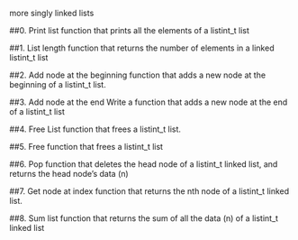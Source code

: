 more singly linked lists

##0. Print list
function that prints all the elements of a listint_t list

##1. List length
function that returns the number of elements in a linked listint_t list

##2. Add node at the beginning
function that adds a new node at the beginning of a listint_t list.

##3. Add node at the end
Write a function that adds a new node at the end of a listint_t list

##4. Free List
function that frees a listint_t list.

##5. Free
function that frees a listint_t list

##6. Pop
function that deletes the head node of a listint_t linked list, and returns the head node’s data (n)

##7. Get node at index
function that returns the nth node of a listint_t linked list.

##8. Sum list
function that returns the sum of all the data (n) of a listint_t linked list
